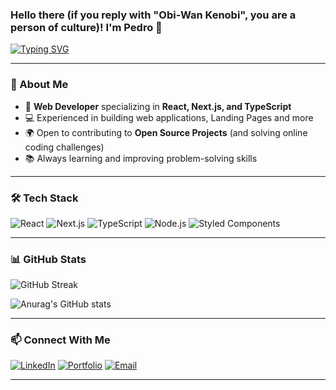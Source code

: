 ### Hello there (if you reply with "Obi-Wan Kenobi", you are a person of culture)! I'm Pedro 👋

[![Typing SVG](https://readme-typing-svg.demolab.com?font=Fira+Code&duration=4000&pause=1000&color=F7F7F7&center=false&width=500&lines=FullStack+Developer;React%2FNext.js;Open-Source+Contributor)](https://git.io/typing-svg)

---

### 🚀 About Me

- 🎯 **Web Developer** specializing in **React, Next.js, and TypeScript**
- 💻 Experienced in building web applications, Landing Pages and more
- 🌍 Open to contributing to **Open Source Projects** (and solving online coding challenges)
- 📚 Always learning and improving problem-solving skills

---

### 🛠️ Tech Stack

![React](https://img.shields.io/badge/React-%2361DAFB?style=flat&logo=react&logoColor=white)
![Next.js](https://img.shields.io/badge/Next.js-%23000000?style=flat&logo=next.js&logoColor=white)
![TypeScript](https://img.shields.io/badge/TypeScript-%233178C6?style=flat&logo=typescript&logoColor=white)
![Node.js](https://img.shields.io/badge/Node.js-%23339933?style=flat&logo=node.js&logoColor=white)
![Styled Components](https://img.shields.io/badge/Styled%20Components-%23DB7093?style=flat&logo=styled-components&logoColor=white)

---

### 📊 GitHub Stats

![GitHub Streak](https://streak-stats.demolab.com?user=yourusername&theme=dark)

![Anurag's GitHub stats](https://github-readme-stats.vercel.app/api?username=yourusername&show_icons=true&theme=tokyonight)

---

### 📫 Connect With Me

[![LinkedIn](https://img.shields.io/badge/LinkedIn-%230077B5?style=flat&logo=linkedin&logoColor=white)](https://www.linkedin.com/in/pedro-henrique-de-oliveira-b4b984239/)
[![Portfolio](https://img.shields.io/badge/Portfolio-%23000000?style=flat&logo=vercel&logoColor=white)](https://phomhado.github.io/Portfolio)
[![Email](https://img.shields.io/badge/Email-%23D14836?style=flat&logo=gmail&logoColor=white)](mailto:pedro.he.oli10@gmail.com)

---


